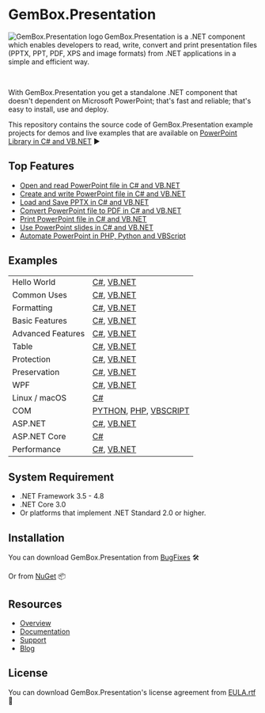 # GemBox.Presentation

<img src="https://www.gemboxsoftware.com/images/NugetGbp.png" alt="GemBox.Presentation logo" align="left" />

GemBox.Presentation is a .NET component which enables developers to read, write, convert and print presentation files (PPTX, PPT, PDF, XPS and image formats) from .NET applications in a simple and efficient way.

<br/>

With GemBox.Presentation you get a standalone .NET component that doesn't dependent on Microsoft PowerPoint; that's fast and reliable; that's easy to install, use and deploy.

This repository contains the source code of GemBox.Presentation example projects for demos and live examples that are available on [PowerPoint Library in C# and VB.NET](https://www.gemboxsoftware.com/presentation/examples/c-sharp-vb-net-powerpoint-library/101) ▶

## Top Features

* [Open and read PowerPoint file in C# and VB.NET](https://www.gemboxsoftware.com/presentation/examples/c-sharp-vb-net-open-read-powerpoint/201)
* [Create and write PowerPoint file in C# and VB.NET](https://www.gemboxsoftware.com/presentation/examples/c-sharp-vb-net-create-write-powerpoint/202)
* [Load and Save PPTX in C# and VB.NET](https://www.gemboxsoftware.com/presentation/examples/c-sharp-vb-net-pptx/203)
* [Convert PowerPoint file to PDF in C# and VB.NET](https://www.gemboxsoftware.com/presentation/examples/c-sharp-convert-powerpoint-to-pdf/204)
* [Print PowerPoint file in C# and VB.NET](https://www.gemboxsoftware.com/presentation/examples/c-sharp-print-powerpoint/251)
* [Use PowerPoint slides in C# and VB.NET](https://www.gemboxsoftware.com/presentation/examples/c-sharp-vb-net-powerpoint-slides/401)
* [Automate PowerPoint in PHP, Python and VBScript](https://www.gemboxsoftware.com/presentation/examples/powerpoint-automation-com-php-vbscript-python/1801)

## Examples

| | |
| --- | --- |
| Hello World | [C#](https://github.com/gemboxsoftware-dev-team/GemBox.Presentation.Examples/tree/master/C%23/Hello%20World), [VB.NET](https://github.com/gemboxsoftware-dev-team/GemBox.Presentation.Examples/tree/master/VB.NET/Hello%20World) |
| Common Uses | [C#](https://github.com/gemboxsoftware-dev-team/GemBox.Presentation.Examples/tree/master/C%23/Common%20Uses), [VB.NET](https://github.com/gemboxsoftware-dev-team/GemBox.Presentation.Examples/tree/master/VB.NET/Common%20Uses) |
| Formatting | [C#](https://github.com/gemboxsoftware-dev-team/GemBox.Presentation.Examples/tree/master/C%23/Formatting), [VB.NET](https://github.com/gemboxsoftware-dev-team/GemBox.Presentation.Examples/tree/master/VB.NET/Formatting) |
| Basic Features | [C#](https://github.com/gemboxsoftware-dev-team/GemBox.Presentation.Examples/tree/master/C%23/Basic%20Features), [VB.NET](https://github.com/gemboxsoftware-dev-team/GemBox.Presentation.Examples/tree/master/VB.NET/Basic%20Features) |
| Advanced Features | [C#](https://github.com/gemboxsoftware-dev-team/GemBox.Presentation.Examples/tree/master/C%23/Advanced%20Features), [VB.NET](https://github.com/gemboxsoftware-dev-team/GemBox.Presentation.Examples/tree/master/VB.NET/Advanced%20Features) |
| Table | [C#](https://github.com/gemboxsoftware-dev-team/GemBox.Presentation.Examples/tree/master/C%23/Table), [VB.NET](https://github.com/gemboxsoftware-dev-team/GemBox.Presentation.Examples/tree/master/VB.NET/Table) |
| Protection | [C#](https://github.com/gemboxsoftware-dev-team/GemBox.Presentation.Examples/tree/master/C%23/Protection), [VB.NET](https://github.com/gemboxsoftware-dev-team/GemBox.Presentation.Examples/tree/master/VB.NET/Protection) |
| Preservation | [C#](https://github.com/gemboxsoftware-dev-team/GemBox.Presentation.Examples/tree/master/C%23/Preservation), [VB.NET](https://github.com/gemboxsoftware-dev-team/GemBox.Presentation.Examples/tree/master/VB.NET/Preservation) |
| WPF | [C#](https://github.com/gemboxsoftware-dev-team/GemBox.Presentation.Examples/tree/master/C%23/WPF), [VB.NET](https://github.com/gemboxsoftware-dev-team/GemBox.Presentation.Examples/tree/master/VB.NET/WPF) |
| Linux / macOS | [C#](https://github.com/gemboxsoftware-dev-team/GemBox.Presentation.Examples/tree/master/C%23/Linux_macOS) |
| COM | [PYTHON](https://github.com/gemboxsoftware-dev-team/GemBox.Presentation.Examples/blob/master/PYTHON%2C%20PHP%2C%20VBSCRIPT/COM.py), [PHP](https://github.com/gemboxsoftware-dev-team/GemBox.Presentation.Examples/blob/master/PYTHON%2C%20PHP%2C%20VBSCRIPT/COM.php), [VBSCRIPT](https://github.com/gemboxsoftware-dev-team/GemBox.Presentation.Examples/blob/master/PYTHON%2C%20PHP%2C%20VBSCRIPT/COM.vbs) |
| ASP.NET | [C#](https://github.com/gemboxsoftware-dev-team/GemBox.Presentation.Examples/tree/master/C%23/ASP.NET), [VB.NET](https://github.com/gemboxsoftware-dev-team/GemBox.Presentation.Examples/tree/master/VB.NET/ASP.NET) |
| ASP.NET Core | [C#](https://github.com/gemboxsoftware-dev-team/GemBox.Presentation.Examples/tree/master/C%23/ASP.NET%20Core) |
| Performance | [C#](https://github.com/gemboxsoftware-dev-team/GemBox.Presentation.Examples/tree/master/C%23/Performance), [VB.NET](https://github.com/gemboxsoftware-dev-team/GemBox.Presentation.Examples/tree/master/VB.NET/Performance) |

## System Requirement

* .NET Framework 3.5 - 4.8
* .NET Core 3.0
* Or platforms that implement .NET Standard 2.0 or higher.

## Installation

You can download GemBox.Presentation from [BugFixes](https://www.gemboxsoftware.com/presentation/downloads/BugFixes.htm) 🛠️

Or from [NuGet](https://www.nuget.org/packages/GemBox.Presentation/) 📦

## Resources

* [Overview](https://www.gemboxsoftware.com/presentation)
* [Documentation](https://www.gemboxsoftware.com/presentation/help/html/Introduction.htm)
* [Support](https://www.gemboxsoftware.com/presentation/support)
* [Blog](https://www.gemboxsoftware.com/gembox-presentation)

## License

You can download GemBox.Presentation's license agreement from [EULA.rtf](https://www.gemboxsoftware.com/presentation/EULA.rtf) 📝

